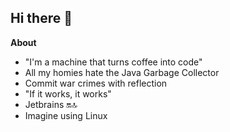 ## Hi there 👋

**About**
- "I'm a machine that turns coffee into code"
- All my homies hate the Java Garbage Collector
- Commit war crimes with reflection
- "If it works, it works"
- Jetbrains 🔛🔝
- Imagine using Linux

